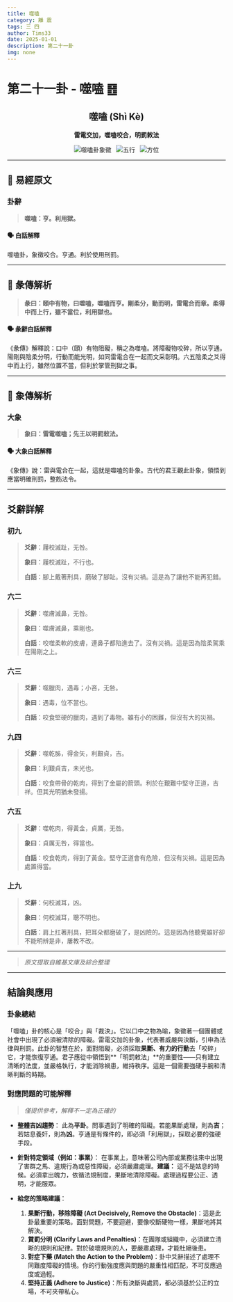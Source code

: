 ```yaml
---
title: 噬嗑
category: 離 震
tags: 三 四
author: Tims33
date: 2025-01-01
description: 第二十一卦
img: none
---
```


# 第二十一卦 - 噬嗑 ䷔

<div align="center">

## 噬嗑 (Shì Kè)
**雷電交加，噬嗑咬合，明罰敕法**

</div>

<div align="center">

![噬嗑卦象徵](https://img.shields.io/badge/卦象-噬嗑-gray?style=for-the-badge)&ensp;
![五行](https://img.shields.io/badge/五行-上火下木-red?style=for-the-badge)&ensp;
![方位](https://img.shields.io/badge/方位-南｜東-lightblue?style=for-the-badge)

</div>

---

## 📜 易經原文

### 卦辭

> **噬嗑：亨。利用獄。**

#### 🗣️ 白話解釋
噬嗑卦，象徵咬合。亨通。利於使用刑罰。

---

## 📖 彖傳解析

> **彖曰：頤中有物，曰噬嗑，噬嗑而亨。剛柔分，動而明，雷電合而章。柔得中而上行，雖不當位，利用獄也。**

#### 🗣️ 彖辭白話解釋
《彖傳》解釋說：口中（頤）有物阻礙，稱之為噬嗑。將障礙物咬碎，所以亨通。陽剛與陰柔分明，行動而能光明，如同雷電合在一起而文采彰明。六五陰柔之爻得中而上行，雖然位置不當，但利於掌管刑獄之事。

---

## 🎯 象傳解析

### 大象

> **象曰：雷電噬嗑；先王以明罰敕法。**

#### 🗣️ 大象白話解釋
《象傳》說：雷與電合在一起，這就是噬嗑的卦象。古代的君王觀此卦象，領悟到應當明確刑罰，整飭法令。

---

## 爻辭詳解

### 初九

> **爻辭**：屨校滅趾，无咎。
>
> **象曰**：屨校滅趾，不行也。
>
> **白話**：腳上戴著刑具，磨破了腳趾。沒有災禍。這是為了讓他不能再犯錯。

### 六二

> **爻辭**：噬膚滅鼻，无咎。
>
> **象曰**：噬膚滅鼻，乘剛也。
>
> **白話**：咬噬柔軟的皮膚，連鼻子都陷進去了。沒有災禍。這是因為陰柔駕乘在陽剛之上。

### 六三

> **爻辭**：噬臘肉，遇毒；小吝，无咎。
>
> **象曰**：遇毒，位不當也。
>
> **白話**：咬食堅硬的臘肉，遇到了毒物。雖有小的困難，但沒有大的災禍。

### 九四

> **爻辭**：噬乾胏，得金矢，利艱貞，吉。
>
> **象曰**：利艱貞吉，未光也。
>
> **白話**：咬食帶骨的乾肉，得到了金屬的箭頭。利於在艱難中堅守正道，吉祥。但其光明猶未發揚。

### 六五

> **爻辭**：噬乾肉，得黃金，貞厲，无咎。
>
> **象曰**：貞厲无咎，得當也。
>
> **白話**：咬食乾肉，得到了黃金。堅守正道會有危險，但沒有災禍。這是因為處置得當。

### 上九

> **爻辭**：何校滅耳，凶。
>
> **象曰**：何校滅耳，聰不明也。
>
> **白話**：肩上扛著刑具，把耳朵都磨破了，是凶險的。這是因為他聽覺雖好卻不能明辨是非，屢教不改。

---
> *原文提取自維基文庫及綜合整理*
---

## 結論與應用

### 卦象總結
「噬嗑」卦的核心是「咬合」與「裁決」。它以口中之物為喻，象徵著一個團體或社會中出現了必須被清除的障礙。雷電交加的卦象，代表著威嚴與決斷，引申為法律與刑罰。此卦的智慧在於，面對阻礙，必須採取**果斷、有力的行動**去「咬碎」它，才能恢復亨通。君子應從中領悟到**「明罰敕法」**的重要性——只有建立清晰的法度，並嚴格執行，才能消除禍患，維持秩序。這是一個需要強硬手腕和清晰判斷的時期。

### 對應問題的可能解釋
> *僅提供參考，解釋不一定為正確的*

* **整體吉凶趨勢**：
    此為**平卦**。問事遇到了明確的阻礙。若能果斷處理，則為**吉**；若姑息養奸，則為**凶**。亨通是有條件的，即必須「利用獄」，採取必要的強硬手段。

* **針對特定領域（例如：事業）**：
    在事業上，意味著公司內部或業務往來中出現了害群之馬、違規行為或惡性障礙，必須嚴肅處理。**建議：** 這不是姑息的時候。必須拿出魄力，依循法規制度，果斷地清除障礙。處理過程要公正、透明，才能服眾。

* **給您的策略建議**：
    1.  **果斷行動，移除障礙 (Act Decisively, Remove the Obstacle)**：這是此卦最重要的策略。面對問題，不要迴避，要像咬斷硬物一樣，果斷地將其解決。
    2.  **賞罰分明 (Clarify Laws and Penalties)**：在團隊或組織中，必須建立清晰的規則和紀律。對於破壞規則的人，要嚴肅處理，才能杜絕後患。
    3.  **對症下藥 (Match the Action to the Problem)**：卦中爻辭描述了處理不同難度障礙的情境。你的行動強度應與問題的嚴重性相匹配，不可反應過度或過輕。
    4.  **堅持正義 (Adhere to Justice)**：所有決斷與處罰，都必須基於公正的立場，不可夾帶私心。